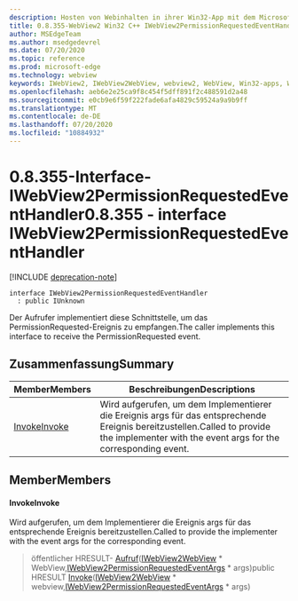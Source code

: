 ```yaml
---
description: Hosten von Webinhalten in ihrer Win32-App mit dem Microsoft Edge WebView2-Steuerelement
title: 0.8.355-WebView2 Win32 C++ IWebView2PermissionRequestedEventHandler
author: MSEdgeTeam
ms.author: msedgedevrel
ms.date: 07/20/2020
ms.topic: reference
ms.prod: microsoft-edge
ms.technology: webview
keywords: IWebView2, IWebView2WebView, webview2, WebView, Win32-apps, Win32, Edge
ms.openlocfilehash: aeb6e2e25ca9f8c454f5dff891f2c488591d2a48
ms.sourcegitcommit: e0cb9e6f59f222fade6afa4829c59524a9a9b9ff
ms.translationtype: MT
ms.contentlocale: de-DE
ms.lasthandoff: 07/20/2020
ms.locfileid: "10884932"
---
```

# <span data-ttu-id="e599c-104">0.8.355-Interface-IWebView2PermissionRequestedEventHandler</span><span class="sxs-lookup"><span data-stu-id="e599c-104">0.8.355 - interface IWebView2PermissionRequestedEventHandler</span></span> 

[!INCLUDE [deprecation-note](../../includes/deprecation-note.md)]

```
interface IWebView2PermissionRequestedEventHandler
  : public IUnknown
```

<span data-ttu-id="e599c-105">Der Aufrufer implementiert diese Schnittstelle, um das PermissionRequested-Ereignis zu empfangen.</span><span class="sxs-lookup"><span data-stu-id="e599c-105">The caller implements this interface to receive the PermissionRequested event.</span></span>

## <span data-ttu-id="e599c-106">Zusammenfassung</span><span class="sxs-lookup"><span data-stu-id="e599c-106">Summary</span></span>

 <span data-ttu-id="e599c-107">Member</span><span class="sxs-lookup"><span data-stu-id="e599c-107">Members</span></span>                        | <span data-ttu-id="e599c-108">Beschreibungen</span><span class="sxs-lookup"><span data-stu-id="e599c-108">Descriptions</span></span>
--------------------------------|---------------------------------------------
[<span data-ttu-id="e599c-109">Invoke</span><span class="sxs-lookup"><span data-stu-id="e599c-109">Invoke</span></span>](#invoke) | <span data-ttu-id="e599c-110">Wird aufgerufen, um dem Implementierer die Ereignis args für das entsprechende Ereignis bereitzustellen.</span><span class="sxs-lookup"><span data-stu-id="e599c-110">Called to provide the implementer with the event args for the corresponding event.</span></span>

## <span data-ttu-id="e599c-111">Member</span><span class="sxs-lookup"><span data-stu-id="e599c-111">Members</span></span>

#### <span data-ttu-id="e599c-112">Invoke</span><span class="sxs-lookup"><span data-stu-id="e599c-112">Invoke</span></span> 

<span data-ttu-id="e599c-113">Wird aufgerufen, um dem Implementierer die Ereignis args für das entsprechende Ereignis bereitzustellen.</span><span class="sxs-lookup"><span data-stu-id="e599c-113">Called to provide the implementer with the event args for the corresponding event.</span></span>

> <span data-ttu-id="e599c-114">öffentlicher HRESULT- [Aufruf](#invoke)([IWebView2WebView](IWebView2WebView.md) \* WebView,[IWebView2PermissionRequestedEventArgs](IWebView2PermissionRequestedEventArgs.md) \* args)</span><span class="sxs-lookup"><span data-stu-id="e599c-114">public HRESULT [Invoke](#invoke)([IWebView2WebView](IWebView2WebView.md) \* webview,[IWebView2PermissionRequestedEventArgs](IWebView2PermissionRequestedEventArgs.md) \* args)</span></span>

